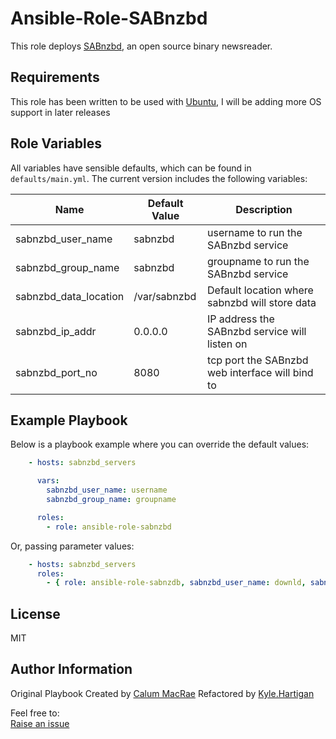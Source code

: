 Ansible-Role-SABnzbd
=======
This role deploys [SABnzbd](http://sabnzbd.org), an open source binary newsreader.

Requirements
------------
This role has been written to be used with [Ubuntu](http://www.ubuntu.com), I will be adding more OS support in later releases

Role Variables
--------------
All variables have sensible defaults, which can be found in `defaults/main.yml`.
The current version includes the following variables:

| Name               | Default Value | Description                  |
|--------------------|---------------|------------------------------|
| sabnzbd_user_name  | sabnzbd | username to run the SABnzbd service |
| sabnzbd_group_name | sabnzbd | groupname to run the SABnzbd service |
| sabnzbd_data_location| /var/sabnzbd | Default location where sabnzbd will store data|
| sabnzbd_ip_addr | 0.0.0.0 | IP address the SABnzbd service will listen on |
| sabnzbd_port_no | 8080 | tcp port the SABnzbd web interface will bind to |

Example Playbook
----------------
Below is a playbook example where you can override the default values:

```yaml
    - hosts: sabnzbd_servers

      vars:
        sabnzbd_user_name: username
        sabnzbd_group_name: groupname

      roles:
        - role: ansible-role-sabnzbd
```

Or, passing parameter values:

```yaml
	- hosts: sabnzbd_servers
	  roles:
	    - { role: ansible-role-sabnzdb, sabnzbd_user_name: downld, sabnzbd_group_name: downld }
```
License
-------
MIT

Author Information
------------------
Original Playbook Created by [Calum MacRae](http://cmacr.ae)
Refactored by [Kyle.Hartigan](https://github.com/setswei)

Feel free to:  
[Raise an issue](https://github.com/setswei/ansible-sabnzbd/issues)  
